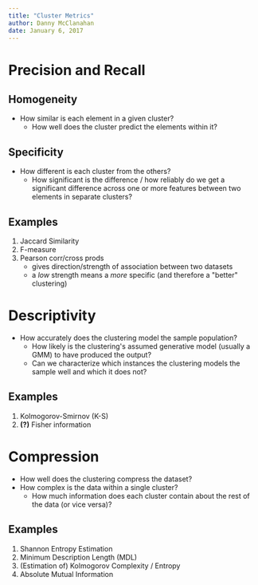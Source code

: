 ```yaml
---
title: "Cluster Metrics"
author: Danny McClanahan
date: January 6, 2017
---
```


# Precision and Recall

## Homogeneity

- How similar is each element in a given cluster?
    - How well does the cluster predict the elements within it?

## Specificity

- How different is each cluster from the others?
    - How significant is the difference / how reliably do we get a significant difference across one or more features between two elements in separate clusters?

## Examples

1. Jaccard Similarity
2. F-measure
3. Pearson corr/cross prods
    - gives direction/strength of association between two datasets
    - a *low* strength means a *more* specific (and therefore a "better" clustering)

# Descriptivity

- How accurately does the clustering model the sample population?
    - How likely is the clustering's assumed generative model (usually a GMM) to have produced the output?
    - Can we characterize which instances the clustering models the sample well and which it does not?

## Examples

1. Kolmogorov-Smirnov (K-S)
2. **(?)** Fisher information

# Compression

- How well does the clustering compress the dataset?
- How complex is the data within a single cluster?
    - How much information does each cluster contain about the rest of the data (or vice versa)?

## Examples

1. Shannon Entropy Estimation
2. Minimum Description Length (MDL)
3. (Estimation of) Kolmogorov Complexity / Entropy
4. Absolute Mutual Information
